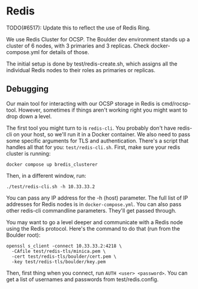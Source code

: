 # Redis

TODO(#6517): Update this to reflect the use of Redis Ring.

We use Redis Cluster for OCSP. The Boulder dev environment stands up a cluster
of 6 nodes, with 3 primaries and 3 replicas. Check docker-compose.yml for
details of those.

The initial setup is done by test/redis-create.sh, which assigns all the
individual Redis nodes to their roles as primaries or replicas.

## Debugging

Our main tool for interacting with our OCSP storage in Redis is cmd/rocsp-tool.
However, sometimes if things aren't working right you might want to drop down a
level.

The first tool you might turn to is `redis-cli`. You probably don't
have redis-cli on your host, so we'll run it in a Docker container. We
also need to pass some specific arguments for TLS and authentication. There's a
script that handles all that for you: `test/redis-cli.sh`. First, make sure your
redis cluster is running:

```
docker compose up bredis_clusterer
```

Then, in a different window, run:

```
./test/redis-cli.sh -h 10.33.33.2
```

You can pass any IP address for the -h (host) parameter. The full list of IP
addresses for Redis nodes is in `docker-compose.yml`. You can also pass other
redis-cli commandline parameters. They'll get passed through.

You may want to go a level deeper and communicate with a Redis node using the
Redis protocol. Here's the command to do that (run from the Boulder root):

```
openssl s_client -connect 10.33.33.2:4218 \
  -CAfile test/redis-tls/minica.pem \
  -cert test/redis-tls/boulder/cert.pem \
  -key test/redis-tls/boulder/key.pem
```

Then, first thing when you connect, run `AUTH <user> <password>`. You can get a
list of usernames and passwords from test/redis.config.
